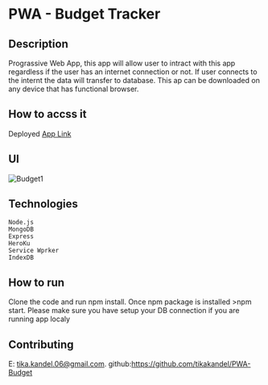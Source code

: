 # PWA - Budget Tracker

## Description
Prograssive Web App, this app will allow user to intract with this app regardless if the user has an internet connection or not. If user connects to the internt the data will transfer to database. This ap can be downloaded on any device that has functional browser.   

## How to accss it 
 Deployed [App Link](https://tika-pwa-budget-tracker.herokuapp.com/)  

## UI

 ![Budget1](https://user-images.githubusercontent.com/84317073/140320468-8d5e79b6-290e-41d5-9948-793f67a05382.JPG)
 

## Technologies
    Node.js
    MongoDB
    Express
    HeroKu
    Service Wprker
    IndexDB 

## How to run

Clone the code and run npm install. Once npm package is installed >npm start. Please make sure you have setup your DB connection if you are running app localy 

## Contributing

E: tika.kandel.06@gmail.com.
github:https://github.com/tikakandel/PWA-Budget



